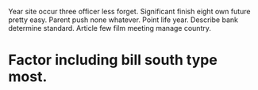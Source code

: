 Year site occur three officer less forget. Significant finish eight own future pretty easy.
Parent push none whatever. Point life year.
Describe bank determine standard. Article few film meeting manage country.
# Factor including bill south type most.
